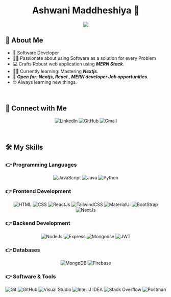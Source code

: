 # <div align="center"> Ashwani Maddheshiya 👋  </div>
<div align="center">
<img src="https://readme-typing-svg.herokuapp.com/?lines=Computer+Science+Student;Always+Explore+New+Tech;Learning+Mobile+App+Development">
</div>


## <div> 👦 About Me </div>
- 🏫 Software Developer
- 🧑‍💻 Passionate about using Software as a solution for every Problem
- 💻 Crafts Robust web application using **_MERN Stack_**.
- 🧑‍🎓 Currently learning: Mastering **_Nextjs_**.
- 🤔 **_Open for: Nextjs, React , MERN developer Job opportunities_**.
- 🤓 Always learning new things.
<br/>

## <div> 🤝 Connect with Me</div>
<div align="center">
  <p>
    <a href="https://linkedin.com/ashwaniMaddheshiya"><img src="https://img.shields.io/badge/LinkedIn-blue" alt="LinkedIn"></a>
    <a href="https://github.com/ashwaniMaddheshiya"><img src="https://img.shields.io/badge/GitHub-black" alt="GitHub"></a>
    <a href="mailto:ashwani.7170@gmail.com"><img src="https://img.shields.io/badge/Gmail-red" alt="Gmail"></a>
  </p>
</div>
<br/>

## <div> 🛠️ My Skills </div>
### 👉 Programming Languages
<div align="center">
  <p>
    <img src="https://img.shields.io/badge/JavaScript-yellow" alt="JavaScript">
    <img src="https://img.shields.io/badge/Java-orange" alt="Java">
    <img src="https://img.shields.io/badge/Python-green" alt="Python">
  </p>
</div>

### 👉 Frontend Development
<div align="center">
  <p>
    <img src="https://img.shields.io/badge/HTML-red" alt="HTML">
    <img src="https://img.shields.io/badge/CSS-blue" alt="CSS">
    <img src="https://img.shields.io/badge/ReactJs-lightblue" alt="ReactJs">
    <img src="https://img.shields.io/badge/TailwindCSS-blueviolet" alt="TailwindCSS">
    <img src="https://img.shields.io/badge/MaterialUi-teal" alt="MaterialUi">
    <img src="https://img.shields.io/badge/BootStrap-purple" alt="BootStrap">
    <img src="https://img.shields.io/badge/NextJs-black" alt="NextJs">
  </p>
</div>

### 👉 Backend Development
<div align="center">
  <p>
    <img src="https://img.shields.io/badge/NodeJs-brightgreen" alt="NodeJs">
    <img src="https://img.shields.io/badge/Express-orange" alt="Express">
    <img src="https://img.shields.io/badge/Mongoose-blue" alt="Mongoose">
    <img src="https://img.shields.io/badge/JWT-yellow" alt="JWT">
  </p>
</div>

### 👉 Databases
<div align="center">
  <p>
    <img src="https://img.shields.io/badge/MongoDB-brightgreen" alt="MongoDB">
    <img src="https://img.shields.io/badge/Firebase-yellow" alt="Firebase">
  </p>
</div>

### 👉 Software & Tools
<div align="center">
  <p>
    <img src="https://img.shields.io/badge/Git-lightgrey" alt="Git">
    <img src="https://img.shields.io/badge/GitHub-black" alt="GitHub">
    <img src="https://img.shields.io/badge/Visual%20Studio-blue" alt="Visual Studio">
    <img src="https://img.shields.io/badge/IntelliJ%20IDEA-orange" alt="IntelliJ IDEA">
    <img src="https://img.shields.io/badge/Stack%20Overflow-orange" alt="Stack Overflow">
    <img src="https://img.shields.io/badge/Postman-orange" alt="Postman">
  </p>
</div>


